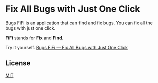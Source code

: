# Fix All Bugs with Just One Click

Bugs FiFi is an application that can find and fix bugs. You can fix all the bugs with just one click.

**FiFi** stands for **Fix** and **Find**.

Try it yourself. [Bugs FiFi — Fix All Bugs with Just One Click](https://bugsfifi.netlify.app/)

## License

[MIT](./LICENSE)
